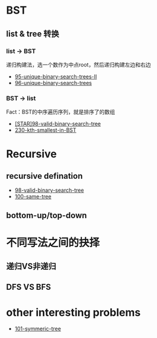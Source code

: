 # BST
## list & tree 转换
### list -> BST
递归构建法，选一个数作为中点root，然后递归构建左边和右边
- [95-unique-binary-search-trees-II](./95-unique-binary-search-trees-II.md)
- [96-unique-binary-search-trees](./96-unique-binary-search-trees.md)

### BST -> list
Fact：BST的中序遍历序列，就是排序了的数组
- [[STAR]98-valid-binary-search-tree](./98-valid-binary-search-tree.md)
- [230-kth-smallest-in-BST](./230-kth-smallest-in-BST.md)
# Recursive
## recursive defination
- [98-valid-binary-search-tree](./98-valid-binary-search-tree.md)
- [100-same-tree](./100-same-tree.md)
## bottom-up/top-down 

# 不同写法之间的抉择
## 递归VS非递归
## DFS VS BFS

# other interesting problems
- [101-symmeric-tree](./101-symmeric-tree.md)